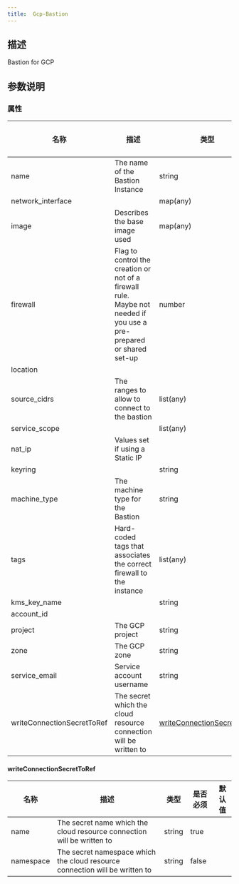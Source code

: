 ```yaml
---
title:  Gcp-Bastion
---
```


## 描述

Bastion for GCP

## 参数说明


### 属性

 名称 | 描述 | 类型 | 是否必须 | 默认值 
 ------------ | ------------- | ------------- | ------------- | ------------- 
 name | The name of the Bastion Instance | string | false |  
 network_interface |  | map(any) | true |  
 image | Describes the base image used | map(any) | true |  
 firewall | Flag to control the creation or not of a firewall rule. Maybe not needed if you use a pre-prepared or shared set-up | number | false |  
 location |  |  | false |  
 source_cidrs | The ranges to allow to connect to the bastion | list(any) | true |  
 service_scope |  | list(any) | false |  
 nat_ip | Values set if using a Static IP |  | false |  
 keyring |  | string | false |  
 machine_type | The machine type for the Bastion | string | false |  
 tags | Hard-coded tags that associates the correct firewall to the instance | list(any) | false |  
 kms_key_name |  | string | false |  
 account_id |  |  | true |  
 project | The GCP project | string | true |  
 zone | The GCP zone | string | true |  
 service_email | Service account username | string | true |  
 writeConnectionSecretToRef | The secret which the cloud resource connection will be written to | [writeConnectionSecretToRef](#writeConnectionSecretToRef) | false |  


#### writeConnectionSecretToRef

 名称 | 描述 | 类型 | 是否必须 | 默认值 
 ------------ | ------------- | ------------- | ------------- | ------------- 
 name | The secret name which the cloud resource connection will be written to | string | true |  
 namespace | The secret namespace which the cloud resource connection will be written to | string | false |  
